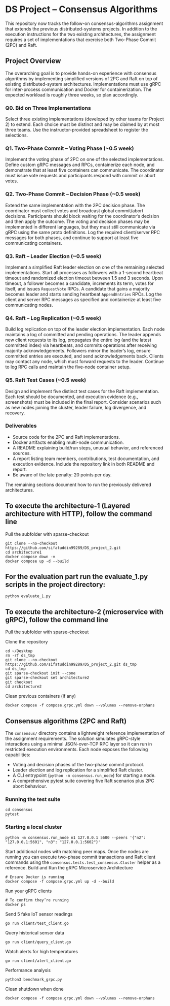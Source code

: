 # DS Project – Consensus Algorithms
This repository now tracks the follow-on consensus-algorithms assignment that extends
the previous distributed-systems projects. In addition to the execution instructions
for the two existing architectures, the assignment requires a set of
implementations that exercise both Two-Phase Commit (2PC) and Raft.

## Project Overview
The overarching goal is to provide hands-on experience with consensus algorithms
by implementing simplified versions of 2PC and Raft on top of existing
distributed-system architectures. Implementations must use gRPC for inter-process
communication and Docker for containerization. The expected workload is roughly
three weeks, so plan accordingly.

### Q0. Bid on Three Implementations
Select three existing implementations (developed by other teams for Project 2) to
extend. Each choice must be distinct and may be claimed by at most three teams.
Use the instructor-provided spreadsheet to register the selections.

### Q1. Two-Phase Commit – Voting Phase (~0.5 week)
Implement the voting phase of 2PC on one of the selected implementations. Define
custom gRPC messages and RPCs, containerize each node, and demonstrate that at
least five containers can communicate. The coordinator must issue vote requests
and participants respond with commit or abort votes.

### Q2. Two-Phase Commit – Decision Phase (~0.5 week)
Extend the same implementation with the 2PC decision phase. The coordinator must
collect votes and broadcast global commit/abort decisions. Participants should
block waiting for the coordinator’s decision and then apply the outcome. The
voting and decision phases may be implemented in different languages, but they
must still communicate via gRPC using the same proto definitions. Log the required
client/server RPC messages for both phases, and continue to support at least five
communicating containers.

### Q3. Raft – Leader Election (~0.5 week)
Implement a simplified Raft leader election on one of the remaining selected
implementations. Start all processes as followers with a 1-second heartbeat
timeout and randomized election timeout between 1.5 and 3 seconds. Upon timeout,
a follower becomes a candidate, increments its term, votes for itself, and issues
`RequestVote` RPCs. A candidate that gains a majority becomes leader and starts
sending heartbeat `AppendEntries` RPCs. Log the client and server RPC messages as
specified and containerize at least five communicating nodes.

### Q4. Raft – Log Replication (~0.5 week)
Build log replication on top of the leader election implementation. Each node
maintains a log of committed and pending operations. The leader appends new
client requests to its log, propagates the entire log (and the latest committed
index) via heartbeats, and commits operations after receiving majority
acknowledgements. Followers mirror the leader’s log, ensure committed entries are
executed, and send acknowledgements back. Clients may contact any node, which
must forward requests to the leader. Continue to log RPC calls and maintain the
five-node container setup.

### Q5. Raft Test Cases (~0.5 week)
Design and implement five distinct test cases for the Raft implementation. Each
test should be documented, and execution evidence (e.g., screenshots) must be
included in the final report. Consider scenarios such as new nodes joining the
cluster, leader failure, log divergence, and recovery.

### Deliverables
* Source code for the 2PC and Raft implementations.
* Docker artifacts enabling multi-node communication.
* A README explaining build/run steps, unusual behavior, and referenced sources.
* A report listing team members, contributions, test documentation, and
  execution evidence. Include the repository link in both README and report.
* Be aware of the late penalty: 20 points per day.

The remaining sections document how to run the previously delivered
architectures.

## To execute the architecture-1 (Layered architecture with HTTP), follow the command line
Pull the subfolder with sparse-checkout
```
git clone --no-checkout https://github.com/sifatuddin99289/DS_project_2.git
cd architecture1
docker compose down -v
docker compose up -d --build

```
## For the evaluation part run the evaluate_1.py scripts in the project directory: 

```
python evaluate_1.py

```

## To execute the architecture-2 (microservice with gRPC), follow the command line
Pull the subfolder with sparse-checkout


Clone the repository
```
cd ~/Desktop
rm -rf ds_tmp
git clone --no-checkout https://github.com/sifatuddin99289/DS_project_2.git ds_tmp
cd ds_tmp
git sparse-checkout init --cone
git sparse-checkout set architecture2
git checkout
cd architecture2
```
Clean previous containers (if any)
```
docker compose -f compose.grpc.yml down --volumes --remove-orphans
```

## Consensus algorithms (2PC and Raft)

The `consensus/` directory contains a lightweight reference implementation of
the assignment requirements. The solution simulates gRPC-style interactions
using a minimal JSON-over-TCP RPC layer so it can run in restricted execution
environments. Each node exposes the following capabilities:

* Voting and decision phases of the two-phase commit protocol.
* Leader election and log replication for a simplified Raft cluster.
* A CLI entrypoint (`python -m consensus.run_node`) for starting a node.
* A comprehensive pytest suite covering five Raft scenarios plus 2PC abort
  behaviour.

### Running the test suite

```
cd consensus
pytest
```

### Starting a local cluster

```
python -m consensus.run_node n1 127.0.0.1 5600 --peers '{"n2": "127.0.0.1:5601", "n3": "127.0.0.1:5602"}'
```

Start additional nodes with matching peer maps. Once the nodes are running you
can execute two-phase commit transactions and Raft client commands using the
`consensus.tests.test_consensus.Cluster` helper as a reference.
Build and Run the gRPC Microservice Architecture
```
# Ensure Docker is running
docker compose -f compose.grpc.yml up -d --build
```
Run your gRPC clients
```
# To confirm they’re running
docker ps
```
Send 5 fake IoT sensor readings
```
go run client/test_client.go
```
Query historical sensor data
```
go run client/query_client.go
```
Watch alerts for high temperatures
```
go run client/alert_client.go
```
Performance analysis
```
python3 benchmark_grpc.py

```
Clean shutdown when done
```
docker compose -f compose.grpc.yml down --volumes --remove-orphans
```
